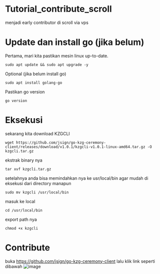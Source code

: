 # Tutorial_contribute_scroll
menjadi early contributor di scroll via vps

# Update dan install go (jika belum)
Pertama, mari kita pastikan mesin linux up-to-date.
```
sudo apt update && sudo apt upgrade -y
```
Optional (jika belum install go)
```
sudo apt install golang-go
```
Pastikan go version
```
go version
```

# Eksekusi
sekarang kita download KZGCLI
```
wget https://github.com/jsign/go-kzg-ceremony-client/releases/download/v1.0.1/kzgcli-v1.0.1-linux-amd64.tar.gz -O kzgcli.tar.gz
```
ekstrak binary nya
```
tar xvf kzgcli.tar.gz
```
setelahnya anda bisa memindahkan nya ke usr/local/bin agar mudah di eksekusi dari directory manapun
```
sudo mv kzgcli /usr/local/bin
```
masuk ke local
```
cd /usr/local/bin
```
export path nya
```
chmod +x kzgcli
```

# Contribute
buka https://github.com/jsign/go-kzg-ceremony-client lalu klik link seperti dibawah
![image](https://user-images.githubusercontent.com/41656124/212543362-6dc3db17-6c97-4fee-abf9-e9b9e58c12fe.png)

